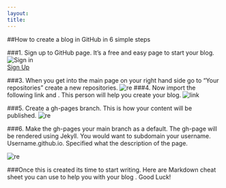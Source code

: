 ```yaml
---
layout:
title:
---
```


##How to create a blog in GitHub in 6 simple steps

###1.	Sign up to GitHub page. It’s a free and easy page to start your blog. 
![Sign in](https://farm9.staticflickr.com/8732/16925994151_fa6f848b62_z.jpg) <br>[Sign Up](https://github.com/)

###3. When you get into the main page on your right hand side go to “Your repositories” create a new repositories.
![re](https://farm9.staticflickr.com/8700/16739774810_b479cd8bba_o.png)
###4. Now import the following link and [](https://github.com/barryclark/jekyll-now.git). This person will help you create your blog. ![link](https://farm9.staticflickr.com/8747/16304865524_864b61221d.jpg)

###5. Create a gh-pages branch. This is how your content will be published. 
![re]()


###6. Make the gh-pages your main branch as a default.
 The gh-page will be rendered using Jekyll. You would want to subdomain your username. 
Username.github.io. Specified what the description of the page.

![re](https://farm9.staticflickr.com/8731/16925965142_0b80e8e3b5_o.png)

###Once this is created its time to start writing. Here are Markdown cheat sheet you can use to help you with your blog [](https://help.github.com/articles/markdown-basics/). Good Luck!

